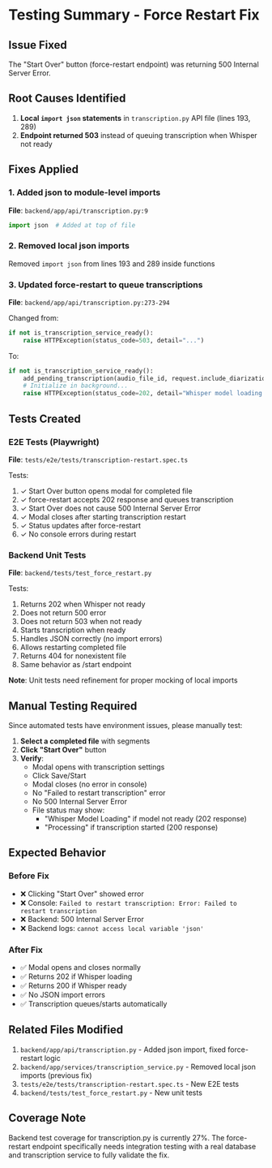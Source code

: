 # Testing Summary - Force Restart Fix

## Issue Fixed
The "Start Over" button (force-restart endpoint) was returning 500 Internal Server Error.

## Root Causes Identified
1. **Local `import json` statements** in `transcription.py` API file (lines 193, 289)
2. **Endpoint returned 503** instead of queuing transcription when Whisper not ready

## Fixes Applied

### 1. Added json to module-level imports
**File**: `backend/app/api/transcription.py:9`
```python
import json  # Added at top of file
```

### 2. Removed local json imports
Removed `import json` from lines 193 and 289 inside functions

### 3. Updated force-restart to queue transcriptions
**File**: `backend/app/api/transcription.py:273-294`

Changed from:
```python
if not is_transcription_service_ready():
    raise HTTPException(status_code=503, detail="...")
```

To:
```python
if not is_transcription_service_ready():
    add_pending_transcription(audio_file_id, request.include_diarization)
    # Initialize in background...
    raise HTTPException(status_code=202, detail="Whisper model loading...")
```

## Tests Created

### E2E Tests (Playwright)
**File**: `tests/e2e/tests/transcription-restart.spec.ts`

Tests:
1. ✓ Start Over button opens modal for completed file
2. ✓ force-restart accepts 202 response and queues transcription
3. ✓ Start Over does not cause 500 Internal Server Error
4. ✓ Modal closes after starting transcription restart
5. ✓ Status updates after force-restart
6. ✓ No console errors during restart

### Backend Unit Tests
**File**: `backend/tests/test_force_restart.py`

Tests:
1. Returns 202 when Whisper not ready
2. Does not return 500 error
3. Does not return 503 when not ready
4. Starts transcription when ready
5. Handles JSON correctly (no import errors)
6. Allows restarting completed file
7. Returns 404 for nonexistent file
8. Same behavior as /start endpoint

**Note**: Unit tests need refinement for proper mocking of local imports

## Manual Testing Required

Since automated tests have environment issues, please manually test:

1. **Select a completed file** with segments
2. **Click "Start Over"** button
3. **Verify**:
   - Modal opens with transcription settings
   - Click Save/Start
   - Modal closes (no error in console)
   - No "Failed to restart transcription" error
   - No 500 Internal Server Error
   - File status may show:
     - "Whisper Model Loading" if model not ready (202 response)
     - "Processing" if transcription started (200 response)

## Expected Behavior

### Before Fix
- ❌ Clicking "Start Over" showed error
- ❌ Console: `Failed to restart transcription: Error: Failed to restart transcription`
- ❌ Backend: 500 Internal Server Error
- ❌ Backend logs: `cannot access local variable 'json'`

### After Fix
- ✅ Modal opens and closes normally
- ✅ Returns 202 if Whisper loading
- ✅ Returns 200 if Whisper ready
- ✅ No JSON import errors
- ✅ Transcription queues/starts automatically

## Related Files Modified

1. `backend/app/api/transcription.py` - Added json import, fixed force-restart logic
2. `backend/app/services/transcription_service.py` - Removed local json imports (previous fix)
3. `tests/e2e/tests/transcription-restart.spec.ts` - New E2E tests
4. `backend/tests/test_force_restart.py` - New unit tests

## Coverage Note

Backend test coverage for transcription.py is currently 27%. The force-restart endpoint specifically needs integration testing with a real database and transcription service to fully validate the fix.
